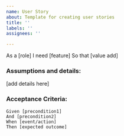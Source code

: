 ```yaml
---
name: User Story
about: Template for creating user stories
title: ''
labels: ''
assignees: ''

---
```


As a [role]
I need [feature]
So that [value add]

### Assumptions and details:
[add details here]

### Acceptance Criteria:

```gherkin
Given [precondition1]
And [precondition2]
When [event/action]
Then [expected outcome]
```
